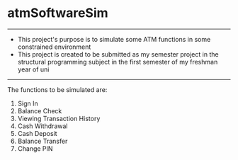 # atmSoftwareSim

___

* This project's purpose is to simulate some ATM functions in some
  constrained environment
* This project is created to be submitted as my semester project in the
  structural programming subject in the first semester of my freshman year
  of uni

___
The functions to be simulated are:

1. Sign In
2. Balance Check
3. Viewing Transaction History
4. Cash Withdrawal
5. Cash Deposit
6. Balance Transfer
7. Change PIN